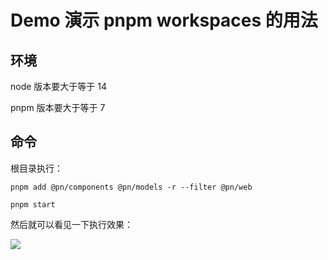 # Demo 演示 pnpm workspaces 的用法


## 环境
node 版本要大于等于 14

pnpm 版本要大于等于 7

## 命令
根目录执行：

```
pnpm add @pn/components @pn/models -r --filter @pn/web

pnpm start
```

然后就可以看见一下执行效果：

![](https://tva1.sinaimg.cn/large/b3cc33a0gy1h4vznzkrvhj20gb03e3z1.jpg)